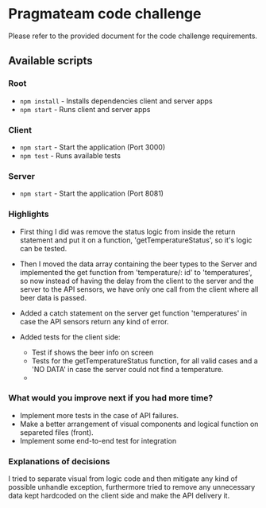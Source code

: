 # Pragmateam code challenge

Please refer to the provided document for the code challenge requirements. 

## Available scripts

### Root
- `npm install` - Installs dependencies client and server apps
- `npm start` - Runs client and server apps

### Client
- `npm start` - Start the application (Port 3000)
- `npm test` - Runs available tests

### Server
- `npm start` - Start the application (Port 8081)

### Highlights
- First thing I did was remove the status logic from inside the return statement and put it on a function, 'getTemperatureStatus', so it's logic can be tested.

- Then I moved the data array containing the beer types to the Server and implemented the get function from 'temperature/: id' to 'temperatures', so now instead of having the delay from the client to the server and the server to the API sensors, we have only one call from the client where all beer data is passed.

- Added a catch statement on the server get function 'temperatures' in case the API sensors return any kind of error.

- Added tests for the client side:
    - Test if shows the beer info on screen
    - Tests for the getTemperatureStatus function, for all valid cases and a 'NO DATA' in case the server could not find a temperature.
    - 
### What would you improve next if you had more time?
- Implement more tests in the case of API failures.
- Make a better arrangement of visual components and logical function on separeted files (front).
- Implement some end-to-end test for integration

### Explanations of decisions
I tried to separate visual from logic code and then mitigate any kind of possible unhandle exception, furthermore tried to remove any unnecessary data kept hardcoded on the client side and make the API delivery it.
